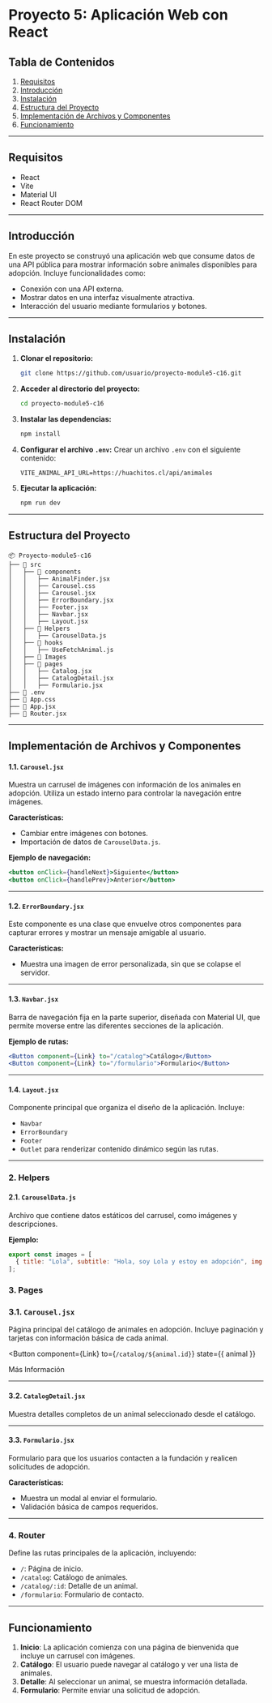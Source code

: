 # Proyecto 5: Aplicación Web con React

## Tabla de Contenidos
1. [Requisitos](#requisitos)  
2. [Introducción](#introducción)  
3. [Instalación](#instalación)  
4. [Estructura del Proyecto](#estructura-del-proyecto)  
5. [Implementación de Archivos y Componentes](#implementación-de-archivos-y-componentes)  
6. [Funcionamiento](#funcionamiento)  

---

## Requisitos
- React
- Vite
- Material UI
- React Router DOM

---

## Introducción
En este proyecto se construyó una aplicación web que consume datos de una API pública para mostrar información sobre animales disponibles para adopción. Incluye funcionalidades como:
- Conexión con una API externa.
- Mostrar datos en una interfaz visualmente atractiva.
- Interacción del usuario mediante formularios y botones.

---

## Instalación
1. **Clonar el repositorio:**
   ```bash
   git clone https://github.com/usuario/proyecto-module5-c16.git
   ```
2. **Acceder al directorio del proyecto:**
   ```bash
   cd proyecto-module5-c16
   ```
3. **Instalar las dependencias:**
   ```bash
   npm install
   ```
4. **Configurar el archivo `.env`:**
   Crear un archivo `.env` con el siguiente contenido:
   ```
   VITE_ANIMAL_API_URL=https://huachitos.cl/api/animales
   ```
5. **Ejecutar la aplicación:**
   ```bash
   npm run dev
   ```

---

## Estructura del Proyecto

```plaintext
📦 Proyecto-module5-c16
├── 📂 src
│   ├── 📂 components
│   │   ├── AnimalFinder.jsx
│   │   ├── Carousel.css
│   │   ├── Carousel.jsx
│   │   ├── ErrorBoundary.jsx
│   │   ├── Footer.jsx
│   │   ├── Navbar.jsx
│   │   ├── Layout.jsx
│   ├── 📂 Helpers
│   │   ├── CarouselData.js
│   ├── 📂 hooks
│   │   ├── UseFetchAnimal.js
│   ├── 📂 Images
│   ├── 📂 pages
│   │   ├── Catalog.jsx
│   │   ├── CatalogDetail.jsx
│   │   ├── Formulario.jsx
├── 📜 .env
├── 📜 App.css
├── 📜 App.jsx
├── 📜 Router.jsx
```

---

## Implementación de Archivos y Componentes

#### 1.1. `Carousel.jsx`
Muestra un carrusel de imágenes con información de los animales en adopción. Utiliza un estado interno para controlar la navegación entre imágenes.

**Características:**
- Cambiar entre imágenes con botones.
- Importación de datos de `CarouselData.js`.

**Ejemplo de navegación:**
```jsx
<button onClick={handleNext}>Siguiente</button>
<button onClick={handlePrev}>Anterior</button>
```

---

#### 1.2. `ErrorBoundary.jsx`
Este componente es una clase que envuelve otros componentes para capturar errores y mostrar un mensaje amigable al usuario.

**Características:**
- Muestra una imagen de error personalizada, sin que se colapse el servidor.

---

#### 1.3. `Navbar.jsx`
Barra de navegación fija en la parte superior, diseñada con Material UI, que permite moverse entre las diferentes secciones de la aplicación.

**Ejemplo de rutas:**
```jsx
<Button component={Link} to="/catalog">Catálogo</Button>
<Button component={Link} to="/formulario">Formulario</Button>
```

---

#### 1.4. `Layout.jsx`
Componente principal que organiza el diseño de la aplicación. Incluye:
- `Navbar`
- `ErrorBoundary`
- `Footer`
- `Outlet` para renderizar contenido dinámico según las rutas.

---

### 2. **Helpers**
#### 2.1. `CarouselData.js`
Archivo que contiene datos estáticos del carrusel, como imágenes y descripciones.

**Ejemplo:**
```javascript
export const images = [
  { title: "Lola", subtitle: "Hola, soy Lola y estoy en adopción", img: Lola },
];
```
### 3. **Pages**
### 3.1.  `Carousel.jsx`
Página principal del catálogo de animales en adopción. Incluye paginación y tarjetas con información básica de cada animal.

<Button
  component={Link}
  to={`/catalog/${animal.id}`}
  state={{ animal }}
>
  Más Información
</Button>

---

#### 3.2. `CatalogDetail.jsx`
Muestra detalles completos de un animal seleccionado desde el catálogo.

---

#### 3.3. `Formulario.jsx`
Formulario para que los usuarios contacten a la fundación y realicen solicitudes de adopción.

**Características:**
- Muestra un modal al enviar el formulario.
- Validación básica de campos requeridos.

---

### 4. **Router**
Define las rutas principales de la aplicación, incluyendo:
- `/`: Página de inicio.
- `/catalog`: Catálogo de animales.
- `/catalog/:id`: Detalle de un animal.
- `/formulario`: Formulario de contacto.

---

## Funcionamiento

1. **Inicio**: La aplicación comienza con una página de bienvenida que incluye un carrusel con imágenes.
2. **Catálogo**: El usuario puede navegar al catálogo y ver una lista de animales.
3. **Detalle**: Al seleccionar un animal, se muestra información detallada.
4. **Formulario**: Permite enviar una solicitud de adopción.